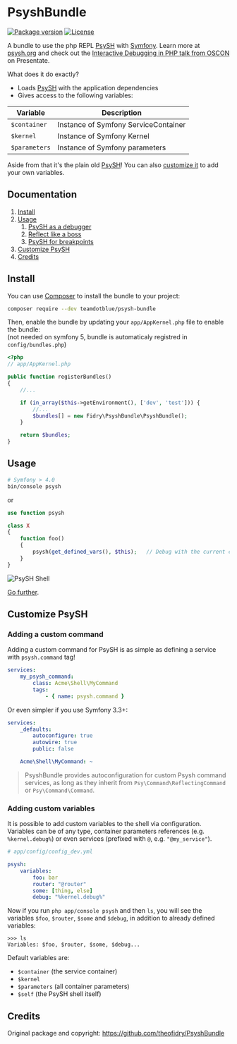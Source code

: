 # PsyshBundle

[![Package version](http://img.shields.io/packagist/v/teamdotblue/psysh-bundle.svg?style=flat-square)](https://packagist.org/packages/teamdotblue/psysh-bundle)
[![License](https://img.shields.io/badge/license-MIT-red.svg?style=flat-square)](LICENSE)

A bundle to use the php REPL [PsySH][1] with [Symfony][2]. Learn more at [psysh.org][1] and check out the [Interactive Debugging in PHP talk from OSCON](https://presentate.com/bobthecow/talks/php-for-pirates) on Presentate.

What does it do exactly?
* Loads [PsySH][1] with the application dependencies
* Gives access to the following variables:

| Variable              | Description                          |
|-----------------------|--------------------------------------|
| `$container`          | Instance of Symfony ServiceContainer |
| `$kernel`             | Instance of Symfony Kernel           |
| `$parameters`         | Instance of Symfony parameters       |

Aside from that it's the plain old [PsySH][1]! You can also [customize it](#customize-psysh) to add your own variables.


## Documentation

1. [Install](#install)
1. [Usage](#usage)
    1. [PsySH as a debugger](doc/debugger.md)
    1. [Reflect like a boss](doc/reflect.md)
    1. [PsySH for breakpoints](doc/breakpoint.md)
1. [Customize PsySH](#customize-psysh)
1. [Credits](#credits)


## Install

You can use [Composer](https://getcomposer.org/) to install the bundle to your project:

```bash
composer require --dev teamdotblue/psysh-bundle
```

Then, enable the bundle by updating your `app/AppKernel.php` file to enable the bundle:  
(not needed on symfony 5, bundle is automaticaly registred in `config/bundles.php`)
```php
<?php
// app/AppKernel.php

public function registerBundles()
{
    //...

    if (in_array($this->getEnvironment(), ['dev', 'test'])) {
        //...
        $bundles[] = new Fidry\PsyshBundle\PsyshBundle();
    }

    return $bundles;
}
```

## Usage

```bash
# Symfony > 4.0
bin/console psysh
```

or

```php
use function psysh

class X
{
    function foo()
    {
        psysh(get_defined_vars(), $this);   // Debug with the current context
    }
}
```

![PsySH Shell](doc/images/shell.png)

[Go further](#documentation).


## Customize PsySH

### Adding a custom command
Adding a custom command for PsySH is as simple as defining a service with `psysh.command` tag!

```yaml
services:
    my_psysh_command:
        class: Acme\Shell\MyCommand
        tags:
            - { name: psysh.command }
```

Or even simpler if you use Symfony 3.3+:

```yaml
services:
    _defaults:
        autoconfigure: true
        autowire: true
        public: false

    Acme\Shell\MyCommand: ~
```

> PsyshBundle provides autoconfiguration for custom Psysh command services, as long as they inherit from
> `Psy\Command\ReflectingCommand` or `Psy\Command\Command`.

### Adding custom variables
It is possible to add custom variables to the shell via configuration.
Variables can be of any type, container parameters references (e.g. `%kernel.debug%`) or even services
(prefixed with `@`, e.g. `"@my_service"`).

```yaml
# app/config/config_dev.yml

psysh:
    variables:
        foo: bar
        router: "@router"
        some: [thing, else]
        debug: "%kernel.debug%"
```

Now if you run `php app/console psysh` and then `ls`, you will see the variables `$foo`, `$router`, `$some` and `$debug`,
in addition to already defined variables:

```
>>> ls
Variables: $foo, $router, $some, $debug...
```

Default variables are:
- `$container` (the service container)
- `$kernel`
- `$parameters` (all container parameters)
- `$self` (the PsySH shell itself)

## Credits

Original package and copyright: https://github.com/theofidry/PsyshBundle

[1]: https://psysh.org/
[2]: https://symfony.com/
